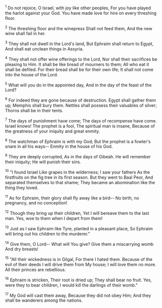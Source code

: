 <sup>1</sup> 
Do not rejoice, O Israel, with joy like other peoples, For you have played the harlot against your God. You have made love for hire on every threshing floor. 

<sup>2</sup> 
The threshing floor and the winepress Shall not feed them, And the new wine shall fail in her. 

<sup>3</sup> 
They shall not dwell in the Lord's land, But Ephraim shall return to Egypt, And shall eat unclean things in Assyria. 

<sup>4</sup> 
They shall not offer wine offerings to the Lord, Nor shall their sacrifices be pleasing to Him. It shall be like bread of mourners to them; All who eat it shall be defiled. For their bread shall be for their own life; It shall not come into the house of the Lord. 

<sup>5</sup> 
What will you do in the appointed day, And in the day of the feast of the Lord? 

<sup>6</sup> 
For indeed they are gone because of destruction. Egypt shall gather them up; Memphis shall bury them. Nettles shall possess their valuables of silver; Thorns shall be in their tents. 

<sup>7</sup> 
The days of punishment have come; The days of recompense have come. Israel knows! The prophet is a fool, The spiritual man is insane, Because of the greatness of your iniquity and great enmity. 

<sup>8</sup> 
The watchman of Ephraim is with my God; But the prophet is a fowler's snare in all his ways-- Enmity in the house of his God. 

<sup>9</sup> 
They are deeply corrupted, As in the days of Gibeah. He will remember their iniquity; He will punish their sins. 

<sup>10</sup> 
"I found Israel Like grapes in the wilderness; I saw your fathers As the firstfruits on the fig tree in its first season. But they went to Baal Peor, And separated themselves to that shame; They became an abomination like the thing they loved. 

<sup>11</sup> 
As for Ephraim, their glory shall fly away like a bird-- No birth, no pregnancy, and no conception! 

<sup>12</sup> 
Though they bring up their children, Yet I will bereave them to the last man. Yes, woe to them when I depart from them! 

<sup>13</sup> 
Just as I saw Ephraim like Tyre, planted in a pleasant place, So Ephraim will bring out his children to the murderer." 

<sup>14</sup> 
Give them, O Lord-- What will You give? Give them a miscarrying womb And dry breasts! 

<sup>15</sup> 
"All their wickedness is in Gilgal, For there I hated them. Because of the evil of their deeds I will drive them from My house; I will love them no more. All their princes are rebellious. 

<sup>16</sup> 
Ephraim is stricken, Their root is dried up; They shall bear no fruit. Yes, were they to bear children, I would kill the darlings of their womb." 

<sup>17</sup> 
My God will cast them away, Because they did not obey Him; And they shall be wanderers among the nations.